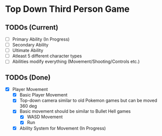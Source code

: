 # Top Down Third Person Game

## TODOs (Current)
- [ ] Primary Ability (In Progress)
- [ ] Secondary Ability
- [ ] Ultimate Ability
- [ ] Atleast 5 different character types
- [ ] Abilities modify everything (Movement/Shooting/Controls etc.)

## TODOs (Done)
- [X] Player Movement
    - [X] Basic Player Movement
    - [X] Top-down camera similar to old Pokemon games but can be moved 360 deg
    - [X] Basic movement should be similar to Bullet Hell games
        - [X] WASD Movement
        - [X] Run
    - [X] Ability System for Movement (In Progress)
